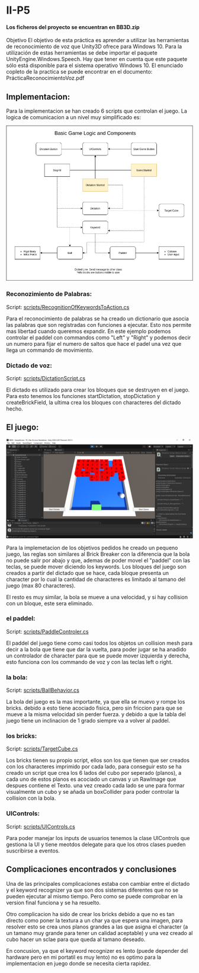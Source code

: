 # II-P5

#### Los ficheros del proyecto se encuentran en BB3D.zip

Objetivo El objetivo de esta práctica es aprender a utilizar las herramientas de reconocimiento de voz que Unity3D ofrece para Windows 10. Para la utilización de estas herramientas se debe importar el paquete UnityEngine.Windows.Speech. Hay que tener en cuenta que este paquete sólo está disponible para el sistema operativo Windows 10. El enunciado copleto de la practica se puede encontrar en el documento: PrácticaReconocimientoVoz.pdf

## Implementacion:

Para la implementacion se han creado 6 scripts que controlan el juego. La logica de comunicacion a un nivel muy simplificado es:

![gamelogic](./img/brickBreakerLogic.png)

### Reconozimiento de Palabras:

Script: [scripts/RecognitionOfKeywordsToAction.cs](scripts/RecognitionOfKeywordsToAction.cs)

Para el reconocimiento de palabras se ha creado un dictionario que asocia las palabras que son registradas con funciones a ejecutar. Esto nos permite mas libertad cuando queremos expandir. En este ejemplo podemos controlar el paddel con commandos como "Left" y "Right" y podemos decir un numero para fijar el numero de saltos que hace el padel una vez que llega un commando de movimiento.

### Dictado de voz:

Script: [scripts/DictationScript.cs](scripts/DictationScript.cs)
 
El dictado es utilizado para crear los bloques que se destruyen en el juego. Para esto tenemos los funciones startDictation, stopDictation y createBrickField, la ultima crea los bloques con characteres del dictado hecho.

## El juego:

![game table](./img/bb3.png)

Para la implemetacion de los objetivos pedidos he creado un pequeno juego, las reglas son similares al Brick Breaker con la diferencia que la bola no puede salir por abajo y que, ademas de poder movel el "paddel" con las teclas, se puede mover diciendo los keywords. Los bloques del juego son creados a partir del dictado que se hace, cada bloque presenta un character por lo cual la cantidad de characteres es limitado al tamano del juego (max 80 characteres).

El resto es muy similar, la bola se mueve a una velocidad, y si hay collision con un bloque, este sera eliminado.

### el paddel:

Script: [scripts/PaddleControler.cs](scripts/PaddleControler.cs)

El paddel del juego tiene como casi todos los objetos un collision mesh para decir a la bola que tiene que dar la vuelta, para poder jugar se ha anadido un controlador de character para que se puede mover izquierda y derecha, esto funciona con los commando de voz y con las teclas left o right.

### la bola:

Script: [scripts/BallBehavior.cs](scripts/BallBehavior.cs)

La bola del juego es la mas importante, ya que ella se muevo y rompe los bricks. debido a esto tiene acociado fisica, pero sin friccion para que se mueve a la misma velocidad sin perder fuerza. y debido a que la tabla del juego tiene un inclinacion de 1 grado siempre va a volver al paddel.

### los bricks:

Script: [scripts/TargetCube.cs](scripts/TargetCube.cs)

Los bricks tienen su propio script, ellos son los que tienen que ser creados con los characteres imprimido por cada lado, para conseguir esto se ha creado un script que crea los 6 lados del cubo por seperado (planos), a cada uno de estos planos es acociado un canvas y un RawImage que despues contiene el Texto. una vez creado cada lado se une para formar visualmente un cubo y se añada un boxCollider para poder controlar la collision con la bola.

### UIControls:

Script: [scripts/UIControls.cs](scripts/UIControls.cs)

Para poder manejar los inputs de usuarios tenemos la clase UIControls que gestiona la UI y tiene meotdos delegate para que los otros clases pueden suscribirse a eventos.

## Complicaciones encontrados y conclusiones

Una de las principales complicaciones estaba con cambiar entre el dictado y el keyword recognizer ya que son dos sistemas diferentes que no se pueden ejecutar al mismo tiempo. Pero como se puede comprobar en la version final funciona y se ha resuelto.

Otro complicacion ha sido de crear los bricks debido a que no es tan directo como poner la textura a un char ya que espera una imagen, para resolver esto se crea unos planos grandes a las que asigna el character (a un tamano muy grande para tener un calidad aceptable) y una vez creado al cubo hacer un sclae para que queda al tamano deseado.

En concusion, ya que el keyword recognizer es lento (puede depender del hardware pero en mi portatil es muy lento) no es optimo para la implementacion en juego donde se necesita cierta rapidez. 
